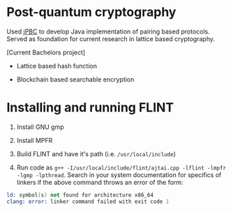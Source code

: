 # Post-quantum cryptography

Used [jPBC](http://gas.dia.unisa.it/projects/jpbc/schemes/bls.html) to develop Java implementation of pairing based protocols. Served as foundation for current research in lattice based cryptography.

[Current Bachelors project]

- Lattice based hash function

- Blockchain based searchable encryption



# Installing and running FLINT

1. Install GNU gmp

2. Install MPFR

3. Build FLINT and have it's path (i.e. `/usr/local/include`)

4. Run code as `g++ -I/usr/local/include/flint/ajtai.cpp -lflint -lmpfr -lgmp -lpthread`. Search in your system documentation for specifics of linkers if the above command throws an error of the form:

```s
ld: symbol(s) not found for architecture x86_64
clang: error: linker command failed with exit code 1
```